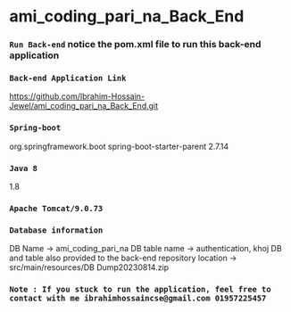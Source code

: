 # ami_coding_pari_na_Back_End


### `Run Back-end` notice the pom.xml file to run this back-end application
### `Back-end Application Link`
 https://github.com/Ibrahim-Hossain-Jewel/ami_coding_pari_na_Back_End.git

### `Spring-boot`
<parent>
  <groupId>org.springframework.boot</groupId>
  <artifactId>spring-boot-starter-parent</artifactId>
  <version>2.7.14</version>
  <relativePath/> <!-- lookup parent from repository -->
</parent>
    
### `Java 8`
<properties>
		<java.version>1.8</java.version>
	</properties>
 
### `Apache Tomcat/9.0.73`

### `Database information`
DB Name -> ami_coding_pari_na
DB table name -> authentication, khoj
DB and table also provided to the back-end repository location -> src/main/resources/DB Dump20230814.zip
### `Note : If you stuck to run the application, feel free to contact with me ibrahimhossaincse@gmail.com 01957225457`

